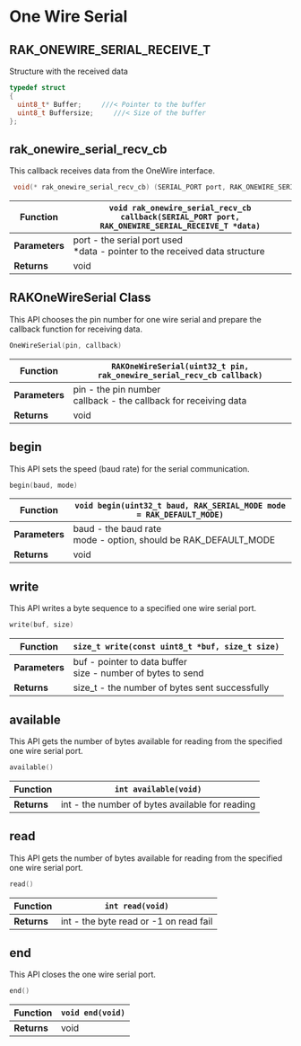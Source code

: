 # One Wire Serial

## RAK_ONEWIRE_SERIAL_RECEIVE_T

Structure with the received data

```c
typedef struct
{
  uint8_t* Buffer;     ///< Pointer to the buffer
  uint8_t Buffersize;     ///< Size of the buffer
};
```

## rak_onewire_serial_recv_cb

This callback receives data from the OneWire interface.

```c
 void(* rak_onewire_serial_recv_cb) (SERIAL_PORT port, RAK_ONEWIRE_SERIAL_RECEIVE_T *data)
```

| **Function**   | `void rak_onewire_serial_recv_cb callback(SERIAL_PORT port, RAK_ONEWIRE_SERIAL_RECEIVE_T *data)` |
| -------------- | --------------------------------------------------------------------- |
| **Parameters** | port	- the serial port used <br> *data - pointer to the received data structure  |
| **Returns**    | void                                        |

## RAKOneWireSerial Class

This API chooses the pin number for one wire serial and prepare the callback function for receiving data.

```c
OneWireSerial(pin, callback)
```

| **Function**   | `RAKOneWireSerial(uint32_t pin, rak_onewire_serial_recv_cb callback)` |
| -------------- | --------------------------------------------------------------------- |
| **Parameters** | pin - the pin number <br> callback - the callback for receiving data  |
| **Returns**    | void                                                                  |

## begin

This API sets the speed (baud rate) for the serial communication.

```c
begin(baud, mode)
```

| **Function**   | `void begin(uint32_t baud, RAK_SERIAL_MODE mode = RAK_DEFAULT_MODE)`  |
| -------------- | --------------------------------------------------------------------- |
| **Parameters** | baud - the baud rate <br> mode - option, should be RAK_DEFAULT_MODE   |
| **Returns**    | void                                                                  |

## write

This API writes a byte sequence to a specified one wire serial port.

```c
write(buf, size)
```

| **Function**   | `size_t write(const uint8_t *buf, size_t size)`                    |
| -------------- | ------------------------------------------------------------------ |
| **Parameters** | buf - pointer to data buffer <br> size - number of bytes to send   |
| **Returns**    | size_t - the number of bytes sent successfully                     |

## available

This API gets the number of bytes available for reading from the specified one wire serial port.

```c
available()
```

| **Function**   | `int available(void)`                                              |
| -------------- | ------------------------------------------------------------------ |
| **Returns**    | int - the number of bytes available for reading                    |

## read

This API gets the number of bytes available for reading from the specified one wire serial port.

```c
read()
```

| **Function**   | `int read(void)`                       |
| -------------- | -------------------------------------- |
| **Returns**    | int - the byte read or -1 on read fail |

## end

This API closes the one wire serial port.

```c
end()
```

| **Function**   | `void end(void)`                       |
| -------------- | -------------------------------------- |
| **Returns**    | void |
